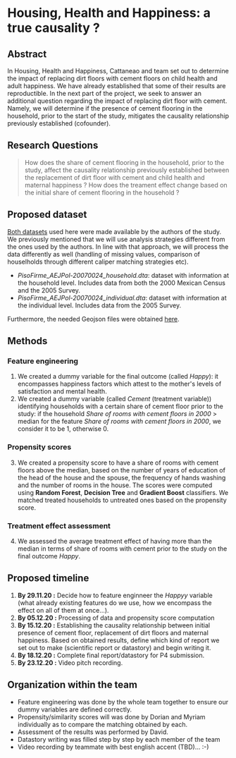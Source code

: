 # **Housing, Health and Happiness: a true causality ?**

## Abstract
In Housing, Health and Happiness, Cattaneao and team set out to determine the impact of replacing dirt floors with cement floors on child health and adult happiness. We have already established that some of their results are reproductible. In the next part of the project, we seek to answer an additional question regarding the impact of replacing dirt floor with cement. Namely, we will determine if the presence of cement flooring in the household, prior to the start of the study, mitigates the causality relationship previously established (cofounder).  

## Research Questions
> How does the share of cement flooring in the household, prior to the study, affect the causality relationship previously established between the replacement of dirt floor with cement and child health and maternal happiness ? How does the treament effect change based on the initial share of cement flooring in the household ? 

## Proposed dataset
[Both datasets](https://www.openicpsr.org/openicpsr/project/114542/version/V1/view;jsessionid=B4B1AAA8597E1F070A0C683C49E2A11C?path=/openicpsr/114542/fcr:versions/V1/PisoFirme_AEJPol-20070024_STATA-replication-code.do&type=file) used here were made available by the authors of the study. We previously mentioned that we will use analysis strategies different from the ones used by the authors. In line with that approach, we will process the data differently as well (handling of missing values, comparison of houselholds through different caliper matching strategies etc). 
- *PisoFirme_AEJPol-20070024_household.dta*: dataset with information at the household level. Includes data from both the 2000 Mexican Census and the 2005 Survey. 
- *PisoFirme_AEJPol-20070024_individual.dta*: dataset with information at the individual level. Includes data from the 2005 Survey.

Furthermore, the needed Geojson files were obtained [here](https://github.com/elbic/Mexican-Municipalities). 

## Methods
### Feature engineering
1. We created a dummy variable for the final outcome (called *Happy*): it encompasses happiness factors which attest to the mother's levels of satisfaction and mental health.  
2. We created a dummy variable (called *Cement* (treatment variable)) identifying households with a certain share of cement floor prior to the study: if the household *Share of rooms with cement floors in 2000*  > median for the feature *Share of rooms with cement floors in 2000*, we consider it to be 1, otherwise 0. 

### Propensity scores

3. We created a propensity score to have a share of rooms with cement floors above the median, based on the number of years of education of the head of the house and the spouse, the frequency of hands washing and the number of rooms in the house. The scores were computed using **Random Forest**, **Decision Tree** and **Gradient Boost** classifiers. 
We matched treated households to untreated ones based on the propensity score.
 
### Treatment effect assessment
4. We assessed the average treatment effect of having more than the median in terms of share of rooms with cement prior to the study on the final outcome *Happy*. 

## Proposed timeline
1. **By 29.11.20 :** Decide how to feature enginneer the *Happyy* variable (what already existing features do we use, how we encompass the effect on all of them at once...).
2. **By 05.12.20 :** Processing of data and propensity score computation
3. **By 15.12.20 :** Establishing the causality relationship between initial presence of cement floor, replacement of dirt floors and maternal happiness. Based on obtained results, define which kind of report we set out to make (scientific report or datastory) and begin writing it.
4. **By 18.12.20 :** Complete final report/datastory for P4 submission.
5. **By 23.12.20 :** Video pitch recording. 

## Organization within the team
- Feature engineering was done by the whole team together to ensure our dummy variables are defined correctly. 
- Propensity/similarity scores will was done by Dorian and Myriam individually as to compare the matching obtained by each. 
- Assessment of the results was performed by David. 
- Datastory writing was filled step by step by each member of the team 
- Video recording by teammate with best english accent (TBD)... :-)

